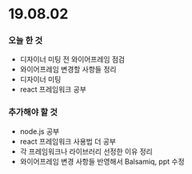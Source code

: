 # 19.08.02



### 오늘 한 것

- 디자이너 미팅 전 와이어프레임 점검
- 와이어프레임 변경할 사항들 정리
- 디자이너 미팅
- react 프레임워크 공부



### 추가해야 할 것

- node.js 공부
- react 프레임워크 사용법 더 공부
- 각 프레임워크나 라이브러리 선정한 이유 정리
- 와이어프레임 변경 사항들 반영해서 Balsamiq, ppt 수정